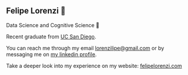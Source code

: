 <h2> Felipe Lorenzi 👋 </h2>
Data Science and Cognitive Science 👀

Recent graduate from <a href='https://www.ucsd.edu'>UC San Diego</a>. 

You can reach me through my email lorenzilipe@gmail.com or by messaging me on <a href='https://www.linkedin.com/in/felipe-lorenzi/'>my linkedin profile</a>.

Take a deeper look into my experience on my website: <a href='https://www.felipelorenzi.com'>felipelorenzi.com</a>

<!---
lorenzilipe/lorenzilipe is a ✨ special ✨ repository because its `README.md` (this file) appears on your GitHub profile.
You can click the Preview link to take a look at your changes.
--->
